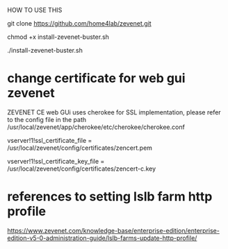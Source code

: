 HOW TO USE THIS

git clone https://github.com/home4lab/zevenet.git

chmod +x install-zevenet-buster.sh

./install-zevenet-buster.sh

# change certificate for web gui zevenet

ZEVENET CE web GUi uses cherokee for SSL implementation, please refer to the config file in the path /usr/local/zevenet/app/cherokee/etc/cherokee/cherokee.conf

vserver!1!ssl_certificate_file = /usr/local/zevenet/config/certificates/zencert.pem

vserver!1!ssl_certificate_key_file = /usr/local/zevenet/config/certificates/zencert-c.key

# references to setting lslb farm http profile

https://www.zevenet.com/knowledge-base/enterprise-edition/enterprise-edition-v5-0-administration-guide/lslb-farms-update-http-profile/
